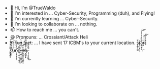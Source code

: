 - 👋 Hi, I’m @TrueWaldo
- 👀 I’m interested in ... Cyber-Security, Programming (duh), and Flying!
- 🌱 I’m currently learning ... Cyber-Security.
- 💞️ I’m looking to collaborate on ... nothing.
- 📫 How to reach me ... you can't.
- 😄 Pronouns: ... Crossiant/Attack Heli
- ⚡ Fun fact: ... I have sent 17 ICBM's to your current location. ş̵̝̻̠̘͇̠̔͂ṫ̸̖̟̗͙͉̥̝ȁ̵͎̻̯͓̦͂̏̏̀̓͗͛͐̀͜͝͝ͅṛ̴͈͛͑͗͑̀͝ṯ̵̛̎̆̑̎̿̃͠ ̸͍͖̩̳̭͍̿̃̋͛̐̽̎̇͠r̸̨̬̬͕̐͌͒̋̀̂͆ú̵͖͂̇̇̃̈́̐͠ņ̸̢͓̖͙̩̥͛̎́̃̄́̂̚̚ͅn̴͍͎̖̱̥͍̘̘̫̭̘͐͊̈́̇̿̚͜ì̶̢̧̻̦̗̞̪͈͙͛̔̅͐́̅̉̀͜n̶̢̛̰̤̤̳̮̼̙̘͇̗͕̒̊̇͂͝ͅḡ̴͈̲͖̣̱̟͐͋̅͋̎͂̿͛̿͘.̴͎͎̦̠̠͖̰̊͂̑̄̂̋̏͘͜͠

<!---
TrueWaldo/TrueWaldo is a ✨ special ✨ repository because its `README.md` (this file) appears on your GitHub profile.
You can click the Preview link to take a look at your changes.
--->
